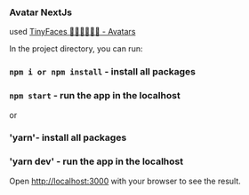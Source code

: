 ### Avatar NextJs  
used [TinyFaces 👦🏼👨🏾👩🏻 - Avatars](https://tinyfac.es/)

In the project directory, you can run:
### `npm i or npm install` - install all packages    
### `npm start` - run the app in the localhost
or  
### 'yarn'- install all packages  
### 'yarn dev' - run the app in the localhost  

Open [http://localhost:3000](http://localhost:3000) with your browser to see the result.
